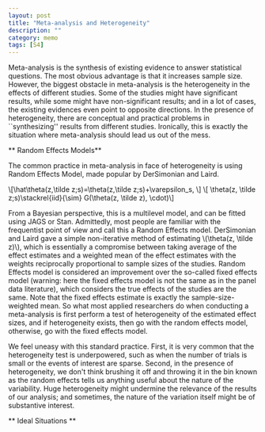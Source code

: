 ```yaml
---
layout: post
title: "Meta-analysis and Heterogeneity"
description: ""
category: memo
tags: [S4]
---
```


Meta-analysis is the synthesis of existing evidence to answer statistical questions. The most obvious advantage is that it increases sample size. However, the biggest obstacle in meta-analysis is the heterogeneity in the effects of different studies. Some of the studies might have significant results, while some might have non-significant results; and in a lot of cases, the existing evidences even point to opposite directions. In the presence of heterogeneity, there are conceptual and practical problems in ``synthesizing'' results from different studies. Ironically, this is exactly the situation where meta-analysis should lead us out of the mess.

** Random Effects Models**

 The common practice in meta-analysis in face of heterogeneity is using Random Effects Model, made popular by DerSimonian and Laird. <div> \\[\hat\theta(z,\tilde z;s)=\theta(z,\tilde z;s)+\varepsilon_s, \\] \\[ \theta(z, \tilde z;s)\stackrel{iid}{\sim} G(\theta(z, \tilde z), \cdot)\\] </div>

From a Bayesian perspective, this is a multilevel model, and can be fitted using JAGS or Stan. Admittedly, most people are familiar with the frequentist point of view and call this a Random Effects model. DerSimonian and Laird gave a simple non-iterative method of estimating \\(\theta(z, \tilde z)\\), which is essentially a compromise between taking average of the effect estimates and a weighted mean of the effect estimates with the weights reciprocally proportional to sample sizes of the studies. Random Effects model is considered an improvement over the so-called fixed effects model (warning: here the fixed effects model is not the same as in the panel data literature), which considers the true effects of the studies are the same. Note that the fixed effects estimate is exactly the sample-size-weighted mean. So what most applied researchers do when conducting a meta-analysis is first perform a test of heterogeneity of the estimated effect sizes, and if heterogeneity exists, then go with the random effects model, otherwise, go with the fixed effects model.

We feel uneasy with this standard practice. First, it is very common that the heterogeneity test is underpowered, such as when the number of trials is small or the events of interest are sparse. Second, in the presence of heterogeneity, we don't think brushing it off and throwing it in the bin known as the random effects tells us anything useful about the nature of the variability. Huge heterogeneity might undermine the relevance of the results of our analysis; and sometimes, the nature of the variation itself might be of substantive interest. 

** Ideal Situations **




